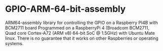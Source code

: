 # GPIO-ARM-64-bit-assembly
ARM64-assembly library for controlling the GPIO on a Raspberry PI4B with BCM2711 board
Programmed on a RaspberryPi 4 (Broadcom BCM2711, Quad core Cortex-A72 (ARM v8) 64-bit SoC @ 1.5GHz) with Ubuntu Mate linux.
There is no guarantee that it works on other Raspberries or operating systems.

